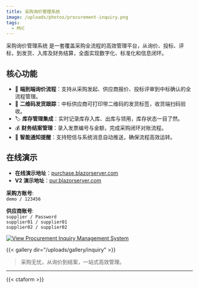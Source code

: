```yaml
---
title: 采购询价管理系统
image: /uploads/photos/procurement-inquiry.png
tags:
  - MVC
---
```


采购询价管理系统 是一套覆盖采购全流程的高效管理平台，从询价、投标、评标，到发货、入库及财务结算，全面实现数字化、标准化和信息闭环。


## 核心功能

- 📄 **端到端询价流程**：支持从采购发起、供应商报价、投标评审到中标确认的全流程管理。  
- 🚚 **二维码发货跟踪**：中标供应商可打印带二维码的发货标签，收货端扫码验收。  
- 🏷️ **库存管理集成**：实时记录库存入库、出库与领用，库存状态一目了然。  
- 💰 **财务结案管理**：录入发票编号与金额，完成采购闭环对账流程。  
- 📢 **智能通知提醒**：支持短信与系统消息自动推送，确保流程高效运转。



## 在线演示

- **在线演示地址**：[purchase.blazorserver.com](http://purchase.blazorserver.com)  
- **V2 演示地址**：[pur.blazorserver.com](http://pur.blazorserver.com)  

**采购方账号**:  
`demo / 123456`  

**供应商账号**:  
`supplier / Password`  
`supplier01 / supplier01`  
`supplier02 / supplier02`




[![View Procurement Inquiry Management System](/uploads/photos/inquiry/01.png)](/uploads/photos/inquiry/01.png)

{{< gallery dir="/uploads/gallery/inquiry" >}}

> 采购无忧，从询价到结案，一站式高效管理。

---

{{< ctaform >}}